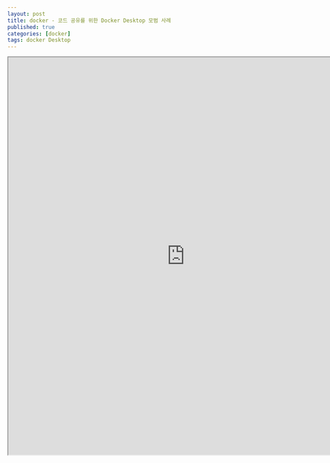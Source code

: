 ```yaml
---
layout: post
title: docker - 코드 공유를 위한 Docker Desktop 모범 사례
published: true
categories: [docker]
tags: docker Desktop
---
```

<iframe width="800" height="900" src="https://docs.google.com/document/d/e/2PACX-1vTUVVbzYqQva6tptaaqcc-FNdo5hcx-wAclVL6WoDJSMsP7wDn69DGJ5qr7gyMeDDSRrPC6GQytBraC/pub?embedded=true"></iframe>  
    
